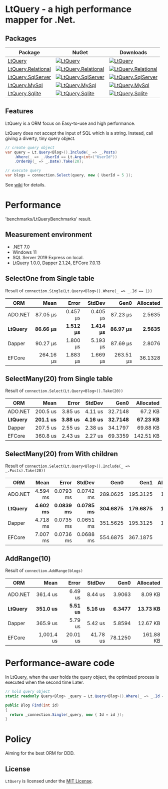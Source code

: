# LtQuery - a high performance mapper for .Net.

## Packages

| Package | NuGet | Downloads |
| ------- | ----- | --------- |
| [LtQuery](https://www.nuget.org/packages/LtQuery/) | [![LtQuery](https://img.shields.io/nuget/v/LtQuery.svg)](https://www.nuget.org/packages/LtQuery/) | [![LtQuery](https://img.shields.io/nuget/dt/LtQuery.svg)](https://www.nuget.org/packages/LtQuery/) |
| [LtQuery.Relational](https://www.nuget.org/packages/LtQuery.Relational/) | [![LtQuery.Relational](https://img.shields.io/nuget/v/LtQuery.Relational.svg)](https://www.nuget.org/packages/LtQuery.Relational/) | [![LtQuery.Relational](https://img.shields.io/nuget/dt/LtQuery.Relational.svg)](https://www.nuget.org/packages/LtQuery.Relational/) |
| [LtQuery.SqlServer](https://www.nuget.org/packages/LtQuery.SqlServer/) | [![LtQuery.SqlServer](https://img.shields.io/nuget/v/LtQuery.SqlServer.svg)](https://www.nuget.org/packages/LtQuery.SqlServer/) | [![LtQuery.SqlServer](https://img.shields.io/nuget/dt/LtQuery.SqlServer.svg)](https://www.nuget.org/packages/LtQuery.SqlServer/) |
| [LtQuery.MySql](https://www.nuget.org/packages/LtQuery.MySql/) | [![LtQuery.MySql](https://img.shields.io/nuget/v/LtQuery.MySql.svg)](https://www.nuget.org/packages/LtQuery.MySql/) | [![LtQuery.MySql](https://img.shields.io/nuget/dt/LtQuery.MySql.svg)](https://www.nuget.org/packages/LtQuery.MySql/) |
| [LtQuery.Sqlite](https://www.nuget.org/packages/LtQuery.Sqlite/) | [![LtQuery.Sqlite](https://img.shields.io/nuget/v/LtQuery.Sqlite.svg)](https://www.nuget.org/packages/LtQuery.Sqlite/) | [![LtQuery.Sqlite](https://img.shields.io/nuget/dt/LtQuery.Sqlite.svg)](https://www.nuget.org/packages/LtQuery.Sqlite/) |

## Features

LtQuery is a ORM focus on Easy-to-use and high performance. 

LtQuery does not accept the input of SQL which is a string.
Instead, call giving a diverty, tiny query object.

```csharp
// create query object
var query = Lt.Query<Blog>().Include(_ => _.Posts)
	.Where(_ => _.UserId == Lt.Arg<int>("UserId"))
	.OrderBy(_ => _.Date).Take(20);

// execute query
var blogs = connection.Select(query, new { UserId = 5 });
```
See [wiki](https://github.com/SaikiMikami/LtQuery/wiki) for details.


# Performance

'benchmarks/LtQueryBenchmarks' result. 

## Measurement environment
- .NET 7.0
- Windows 11
- SQL Server 2019 Express on local.
- LtQuery 1.0.0, Dapper 2.1.24, EFCore 7.0.13

## SelectOne from Single table

Result of `connection.Single(Lt.Query<Blog>().Where(_ => _.Id == 1))`

| ORM  | Mean      | Error    | StdDev   | Gen0    | Allocated |
|-------- |----------:|---------:|---------:|--------:|----------:|
| ADO.NET |  87.05 μs | 0.457 μs | 0.405 μs |  87.23 μs |  2.5635 |    5.3 KB |
| **LtQuery** |  **86.66 μs** | **1.512 μs** | **1.414 μs** |  **86.97 μs** |  **2.5635** |   **5.38 KB** |
| Dapper  |  90.27 μs | 1.800 μs | 5.193 μs |  87.69 μs |  2.8076 |   5.83 KB |
| EFCore  | 264.16 μs | 1.883 μs | 1.669 μs | 263.51 μs | 36.1328 |  74.47 KB |

## SelectMany(20) from Single table

Result of `connection.Select(Lt.Query<Blog>().Take(20))`

| ORM  | Mean     | Error   | StdDev  | Gen0    | Allocated |
|-------- |---------:|--------:|--------:|--------:|----------:|
| ADO.NET | 200.5 us | 3.85 us | 4.11 us | 32.7148 |   67.2 KB |
| **LtQuery** | **201.1 us** | **3.88 us** | **4.16 us** | **32.7148** |  **67.23 KB** |
| Dapper  | 207.5 us | 2.55 us | 2.38 us | 34.1797 |  69.88 KB |
| EFCore  | 360.8 us | 2.43 us | 2.27 us | 69.3359 | 142.51 KB |

## SelectMany(20) from With children

Result of `connection.Select(Lt.Query<Blog>().Include(_ => _.Posts).Take(20))`

| ORM  | Mean     | Error     | StdDev    | Gen0     | Gen1     | Allocated |
|-------- |---------:|----------:|----------:|---------:|---------:|----------:|
| ADO.NET | 4.594 ms | 0.0793 ms | 0.0742 ms | 289.0625 | 195.3125 |   1.44 MB |
| **LtQuery** | **4.602 ms** | **0.0839 ms** | **0.0785 ms** | **304.6875** | **179.6875** |   **1.44 MB** |
| Dapper  | 4.718 ms | 0.0735 ms | 0.0651 ms | 351.5625 | 195.3125 |   1.62 MB |
| EFCore  | 7.007 ms | 0.0736 ms | 0.0688 ms | 554.6875 | 367.1875 |    2.6 MB |

## AddRange(10)

Result of `connection.AddRange(blogs)`

| ORM     | Mean       | Error    | StdDev   | Gen0    | Allocated |
|-------- |-----------:|---------:|---------:|--------:|----------:|
| ADO.NET |   361.4 us |  6.49 us |  8.44 us |  3.9063 |   8.09 KB |
| **LtQuery** |   **351.0 us** |  **5.51 us** |  **5.16 us** |  **6.3477** |  **13.73 KB** |
| Dapper  |   365.9 us |  5.79 us |  5.42 us |  5.8594 |  12.67 KB |
| EFCore  | 1,001.4 us | 20.01 us | 41.78 us | 78.1250 | 161.88 KB |


# Performance-aware code
In LtQuery, when the user holds the query object, 
the optimized process is executed when the second time Later.

```csharp
// hold query object
static readonly Query<Blog> _query = Lt.Query<Blog>().Where(_ => _.Id == Lt.Arg<int>("Id")).ToImmutable();

public Blog Find(int id)
{
  return _connection.Single(_query, new { Id = id });
}
```

# Policy
Aiming for the best ORM for DDD.

## License

`LtQuery` is licensed under the [MIT License](LICENSE).
